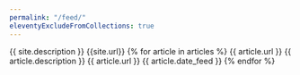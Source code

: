 ```yaml
---
permalink: "/feed/"
eleventyExcludeFromCollections: true
---
```

<?xml version="1.0" encoding="utf-8"?>
<rss version="2.0" xmlns:atom="http://www.w3.org/2005/Atom">
<channel>
  <title>{{ site.title }}</title>
  <description>{{ site.description }}</description>
  <link>{{site.url}}</link>
  <atom:link href="{{site.url}}feed/" rel="self" type="application/rss+xml" />
  {% for article in articles %}
  <item>
    <title>{{ article.title }}</title>
    <link>{{ article.url }}</link>
    <description>{{ article.description }}</description>
    <guid>{{ article.url }}</guid>
    <pubDate>{{ article.date_feed }}</pubDate>
  </item>
  {% endfor %}
</channel>
</rss>
